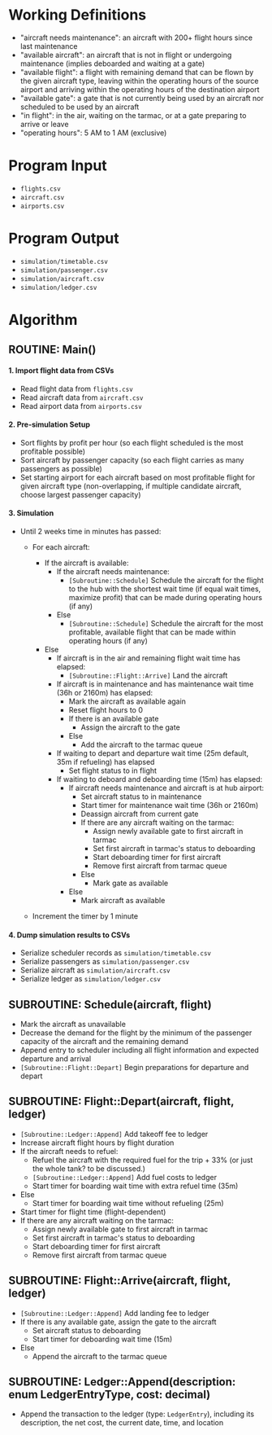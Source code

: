 # Working Definitions
- "aircraft needs maintenance": an aircraft with 200+ flight hours since last maintenance
- "available aircraft": an aircraft that is not in flight or undergoing maintenance (implies deboarded and waiting at a gate)
- "available flight": a flight with remaining demand that can be flown by the given aircraft type, leaving within the operating hours of the source airport and arriving within the operating hours of the destination airport
- "available gate": a gate that is not currently being used by an aircraft nor scheduled to be used by an aircraft
- "in flight": in the air, waiting on the tarmac, or at a gate preparing to arrive or leave
- "operating hours": 5 AM to 1 AM (exclusive)

# Program Input
- `flights.csv`
- `aircraft.csv`
- `airports.csv`

# Program Output
- `simulation/timetable.csv`
- `simulation/passenger.csv`
- `simulation/aircraft.csv`
- `simulation/ledger.csv`

# Algorithm

## ROUTINE: Main()

#### 1. Import flight data from CSVs
- Read flight data from `flights.csv`
- Read aircraft data from `aircraft.csv`
- Read airport data from `airports.csv`

#### 2. Pre-simulation Setup
- Sort flights by profit per hour (so each flight scheduled is the most profitable possible)
- Sort aircraft by passenger capacity (so each flight carries as many passengers as possible)
- Set starting airport for each aircraft based on most profitable flight for given aircraft type (non-overlapping, if multiple candidate aircraft, choose largest passenger capacity)

#### 3. Simulation
- Until 2 weeks time in minutes has passed:
    - For each aircraft:
        - If the aircraft is available:
            - If the aircraft needs maintenance:
                - `[Subroutine::Schedule]` Schedule the aircraft for the flight to the hub with the shortest wait time (if equal wait times, maximize profit) that can be made during operating hours (if any)
            - Else
                - `[Subroutine::Schedule]` Schedule the aircraft for the most profitable, available flight that can be made within operating hours (if any)
        - Else
            - If aircraft is in the air and remaining flight wait time has elapsed:
                - `[Subroutine::Flight::Arrive]` Land the aircraft
            - If aircraft is in maintenance and has maintenance wait time (36h or 2160m) has elapsed:
                - Mark the aircraft as available again
                - Reset flight hours to 0
                - If there is an available gate
                    - Assign the aircraft to the gate
                - Else
                    - Add the aircraft to the tarmac queue
            - If waiting to depart and departure wait time (25m default, 35m if refueling) has elapsed
                - Set flight status to in flight
            - If waiting to deboard and deboarding time (15m) has elapsed:
                - If aircraft needs maintenance and aircraft is at hub airport:
                    - Set aircraft status to in maintenance
                    - Start timer for maintenance wait time (36h or 2160m)
                    - Deassign aircraft from current gate
                    - If there are any aircraft waiting on the tarmac:
                        - Assign newly available gate to first aircraft in tarmac
                        - Set first aircraft in tarmac's status to deboarding
                        - Start deboarding timer for first aircraft
                        - Remove first aircraft from tarmac queue
                    - Else
                        - Mark gate as available 
                - Else
                    - Mark aircraft as available

    - Increment the timer by 1 minute

#### 4. Dump simulation results to CSVs
- Serialize scheduler records as `simulation/timetable.csv`
- Serialize passengers as `simulation/passenger.csv`
- Serialize aircraft as `simulation/aircraft.csv`
- Serialize ledger as `simulation/ledger.csv`

## SUBROUTINE: Schedule(aircraft, flight)
- Mark the aircraft as unavailable
- Decrease the demand for the flight by the minimum of the passenger capacity of the aircraft and the remaining demand
- Append entry to scheduler including all flight information and expected departure and arrival
- `[Subroutine::Flight::Depart]` Begin preparations for departure and depart

## SUBROUTINE: Flight::Depart(aircraft, flight, ledger)
- `[Subroutine::Ledger::Append]` Add takeoff fee to ledger
- Increase aircraft flight hours by flight duration
- If the aircraft needs to refuel:
    - Refuel the aircraft with the required fuel for the trip + 33% (or just the whole tank? to be discussed.)
    - `[Subroutine::Ledger::Append]` Add fuel costs to ledger
    - Start timer for boarding wait time with extra refuel time (35m)
- Else
    - Start timer for boarding wait time without refueling (25m)
- Start timer for flight time (flight-dependent)
- If there are any aircraft waiting on the tarmac:
    - Assign newly available gate to first aircraft in tarmac
    - Set first aircraft in tarmac's status to deboarding
    - Start deboarding timer for first aircraft
    - Remove first aircraft from tarmac queue 

## SUBROUTINE: Flight::Arrive(aircraft, flight, ledger)
- `[Subroutine::Ledger::Append]` Add landing fee to ledger
- If there is any available gate, assign the gate to the aircraft
    - Set aircraft status to deboarding
    - Start timer for deboarding wait time (15m)
- Else
    - Append the aircraft to the tarmac queue

## SUBROUTINE: Ledger::Append(description: enum LedgerEntryType, cost: decimal)
- Append the transaction to the ledger (type: `LedgerEntry`), including its description, the net cost, the current date, time,
and location